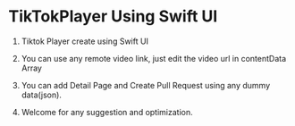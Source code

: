# TikTokPlayer Using Swift UI

1. Tiktok Player create using Swift UI

2. You can use any remote video link, just edit the video url in contentData Array

3. You can add Detail Page and Create Pull Request using any dummy data(json).

4. Welcome for any suggestion and optimization.
